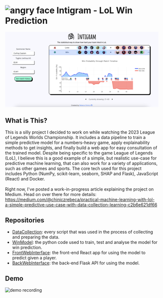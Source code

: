 # <img src="https://i.pinimg.com/originals/78/4a/6f/784a6f2c96fe06147ff26130d5847438.png" alt="angry face" width="35"/> Intigram - LoL Win Prediction
<!-- The statistical way to show how hard your team inted in LoL -->
<img src="https://github.com/Intigram/.github/blob/main/profile/DemoScreenshot3.png" alt="screenshot demo"/>

## What is This?
This is a silly project I decided to work on while watching the 2023 League of Legends Worlds Championship. It includes a data pipeline to train a simple predictive model for a numbers-heavy game, apply explainability methods to get insights, and finally build a web app for easy consultation of the trained model. Despite being specific to the game League of Legends (LoL), I believe this is a good example of a simple, but realistic use-case for predictive machine learning, that can also work for a variety of applications, such as other games and sports. The core tech used for this project includes Python (NumPy, scikit-learn, seaborn, SHAP and Flask), JavaScript (React) and Docker.
</br></br>
Right now, I've posted a work-in-progress article explaining the project on Medium. Head on over there for more details:
<a href="https://medium.com/@chiniczrebeca/practical-machine-learning-with-lol-a-simple-predictive-use-case-with-data-collection-learning-c2b6e621df66">https://medium.com/@chiniczrebeca/practical-machine-learning-with-lol-a-simple-predictive-use-case-with-data-collection-learning-c2b6e621df66</a>

## Repositories
- [DataCollection](https://github.com/Intigram/DataCollection): every script that was used in the process of collecting and preparing the data.
- [WinModel](https://github.com/Intigram/WinModel): the python code used to train, test and analyse the model for win prediction.
- [FrontWebInterface](https://github.com/Intigram/FrontWebInterface): the front-end React app for using the model to predict given a player.
- [BackWebInterface](https://github.com/Intigram/BackWebInterface): the back-end Flask API for using the model.

## Demo

<!--
*Observation: this demo is from before the change from summoner names to Riot IDs hit League, but the code has been updated to work with Riot IDs and I'll update this GIF and the screenshot above soon*
-->

<img src="https://github.com/Intigram/.github/blob/main/profile/ezgif.com-speed.gif?raw=true" alt="demo recording"/>

<!--

**Here are some ideas to get you started:**

🙋‍♀️ A short introduction - what is your organization all about?
🌈 Contribution guidelines - how can the community get involved?
👩‍💻 Useful resources - where can the community find your docs? Is there anything else the community should know?
🍿 Fun facts - what does your team eat for breakfast?
🧙 Remember, you can do mighty things with the power of [Markdown](https://docs.github.com/github/writing-on-github/getting-started-with-writing-and-formatting-on-github/basic-writing-and-formatting-syntax)
-->
